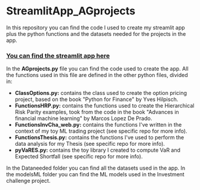 # StreamlitApp_AGprojects
In this repository you can find the code I used to create my streamlit app plus the python functions and the datasets needed for the projects in the app.

### [You can find the streamlit app here](https://share.streamlit.io/aleg67/streamlitapp_agprojects/main/AGprojects.py)

In the **AGprojects.py** file you can find the code used to create the app. All the functions used in this file are defined in the other python files, divided in:
- **ClassOptions.py:** contains the class used to create the option pricing project, based on the book "Python for Finance" by Yves Hilpisch.
- **FunctionsHRP.py:** contains the functions used to create the Hierarchical Risk Parity examples, took from the code in the book "Advances in financial machine learning" by Marcos Lopez De Prado. 
- **FunctionsInvCha_web.py:** contains the functions I've written in the context of my toy ML trading project (see specific repo for more info).
- **FunctionsThesis.py:** contains the functions I've used to perform the data analysis for my Thesis (see specific repo for more info).
- **pyVaRES.py:** contains the toy library I created to compute VaR and Expected Shortfall (see specific repo for more info).

In the Dataneeded folder you can find all the datasets used in the app.
In the modelsML folder you can find the ML models used in the Investment challenge project.
